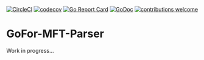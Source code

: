 [![CircleCI](https://circleci.com/gh/AlecRandazzo/MFT-Parser.svg?style=svg)](https://circleci.com/gh/AlecRandazzo/MFT-Parser) [![codecov](https://codecov.io/gh/AlecRandazzo/MFT-Parser/branch/master/graph/badge.svg)](https://codecov.io/gh/AlecRandazzo/MFT-Parser) [![Go Report Card](https://goreportcard.com/badge/github.com/AlecRandazzo/MFT-Parser)](https://goreportcard.com/report/github.com/AlecRandazzo/MFT-Parser) [![GoDoc](https://godoc.org/github.com/AlecRandazzo/BinaryTransforms?status.png)](https://godoc.org/github.com/AlecRandazzo/MFT-Parser) [![contributions welcome](https://img.shields.io/badge/contributions-welcome-brightgreen.svg?style=flat)](https://github.com/AlecRandazzo/MFT-Parser/issues)

# GoFor-MFT-Parser

Work in progress...
